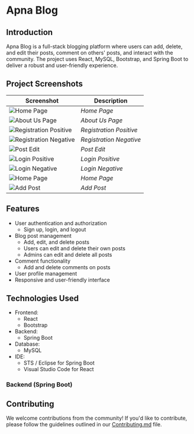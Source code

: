 # Apna Blog 

## Introduction

Apna Blog is a full-stack blogging platform where users can add, delete, and edit their posts, comment on others' posts, and interact with the community. The project uses React, MySQL, Bootstrap, and Spring Boot to deliver a robust and user-friendly experience.

## Project Screenshots

| Screenshot | Description |
|------------|-------------|
| ![Home Page](https://github.com/SatyamkrJha85/Apna-Blog-App-Using-React/assets/111700337/37bf80ac-7754-4fa5-9f0f-fabad378e651) | *Home Page* |
| ![About Us Page](https://github.com/SatyamkrJha85/Apna-Blog-App-Using-React/assets/111700337/74d28e65-aa52-4f73-bdb1-9d2cdddb8f2f) | *About Us Page* |
| ![Registration Positive](https://github.com/SatyamkrJha85/Apna-Blog-App-Using-React/assets/111700337/1023c071-a549-493c-bc57-59e326301367) | *Registration Positive* |
| ![Registration Negative](https://github.com/SatyamkrJha85/Apna-Blog-App-Using-React/assets/111700337/98351904-a8f8-4d1d-bc6e-25d6b855674f) | *Registration Negative* |
| ![Post Edit](https://github.com/SatyamkrJha85/Apna-Blog-App-Using-React/assets/111700337/09bf8c4b-b63f-4c64-abe7-d2ae9e9a8bbf) | *Post Edit* |
| ![Login Positive](https://github.com/SatyamkrJha85/Apna-Blog-App-Using-React/assets/111700337/71d6e9e8-8464-455a-aa29-bf8f98d15985) | *Login Positive* |
| ![Login Negative](https://github.com/SatyamkrJha85/Apna-Blog-App-Using-React/assets/111700337/f9c7d17c-63a9-443e-a60e-d4f90cf2c13d) | *Login Negative* |
| ![Home Page](https://github.com/SatyamkrJha85/Apna-Blog-App-Using-React/assets/111700337/37bf80ac-7754-4fa5-9f0f-fabad378e651) | *Home Page* |
| ![Add Post](https://github.com/SatyamkrJha85/Apna-Blog-App-Using-React/assets/111700337/ddecdaea-4d39-416e-8e98-ce836ea05205) | *Add Post* |


## Features

- User authentication and authorization
  - Sign up, login, and logout
- Blog post management
  - Add, edit, and delete posts
  - Users can edit and delete their own posts
  - Admins can edit and delete all posts
- Comment functionality
  - Add and delete comments on posts
- User profile management
- Responsive and user-friendly interface

## Technologies Used

- Frontend:
  - React
  - Bootstrap
- Backend:
  - Spring Boot
- Database:
  - MySQL
- IDE:
  - STS / Eclipse for Spring Boot
  - Visual Studio Code for React
    
### Backend (Spring Boot)

## Contributing

We welcome contributions from the community! If you'd like to contribute, please follow the guidelines outlined in our [Contributing.md](CONTRIBUTING.md) file.

